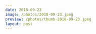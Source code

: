 ```yaml
---
date: 2018-09-23
image: /photos/2018-09-23.jpeg
preview: /photos/thumb-2018-09-23.jpeg
layout: post
---
```



